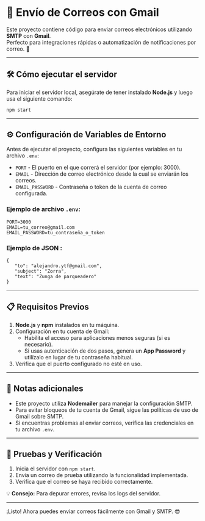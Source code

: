 # 📧 Envío de Correos con Gmail

Este proyecto contiene código para enviar correos electrónicos utilizando **SMTP** con **Gmail**.  
Perfecto para integraciones rápidas o automatización de notificaciones por correo. 🚀

---

## 🛠️ Cómo ejecutar el servidor

Para iniciar el servidor local, asegúrate de tener instalado **Node.js** y luego usa el siguiente comando:

```bash
npm start
```

---

## ⚙️ Configuración de Variables de Entorno

Antes de ejecutar el proyecto, configura las siguientes variables en tu archivo `.env`:

- `PORT` - El puerto en el que correrá el servidor (por ejemplo: 3000).
- `EMAIL` - Dirección de correo electrónico desde la cual se enviarán los correos.
- `EMAIL_PASSWORD` - Contraseña o token de la cuenta de correo configurada.

### Ejemplo de archivo `.env`:

```env
PORT=3000
EMAIL=tu_correo@gmail.com
EMAIL_PASSWORD=tu_contraseña_o_token
```
### Ejemplo de JSON :

```
{
   "to": "alejandro.ytf@gmail.com",
   "subject": "Zorra",
   "text": "Zunga de parqueadero"
}
```

---

## 📋 Requisitos Previos

1. **Node.js** y **npm** instalados en tu máquina.
2. Configuración en tu cuenta de Gmail:
   - Habilita el acceso para aplicaciones menos seguras (si es necesario).  
   - Si usas autenticación de dos pasos, genera un **App Password** y utilízalo en lugar de tu contraseña habitual.
3. Verifica que el puerto configurado no esté en uso.

---

## 📎 Notas adicionales

- Este proyecto utiliza **Nodemailer** para manejar la configuración SMTP.
- Para evitar bloqueos de tu cuenta de Gmail, sigue las políticas de uso de Gmail sobre SMTP.  
- Si encuentras problemas al enviar correos, verifica las credenciales en tu archivo `.env`.

---

## 🧪 Pruebas y Verificación

1. Inicia el servidor con `npm start`.
2. Envía un correo de prueba utilizando la funcionalidad implementada.
3. Verifica que el correo se haya recibido correctamente.

💡 **Consejo:** Para depurar errores, revisa los logs del servidor.

---

¡Listo! Ahora puedes enviar correos fácilmente con Gmail y SMTP. 😎
